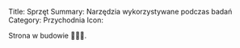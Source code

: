 Title: Sprzęt
Summary: Narzędzia wykorzystywane podczas badań
Category: Przychodnia
Icon:

Strona w budowie 👷🏻‍♂️.